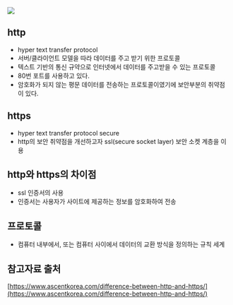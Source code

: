 ![](https://velog.velcdn.com/images/olzlel2000/post/8ede3eb1-a0b2-4bde-bac7-e36cf0f7b7dd/image.png)

## http
- hyper text transfer protocol
- 서버/클라이언트 모델을 따라 데이터를 주고 받기 위한 프로토콜
- 텍스트 기반의 통신 규약으로 인터넷에서 데이터를 주고받을 수 있는 프로토콜
- 80번 포트를 사용하고 있다.
- 암호화가 되지 않는 평문 데이터를 전송하는 프로토콜이였기에 보안부분의 취약점이 있다.

## https
- hyper text transfer protocol secure
- http의 보안 취약점을 개선하고자 ssl(secure socket layer) 보안 소켓 계층을 이용

## http와 https의 차이점
- ssl 인증서의 사용
- 인증서는 사용자가 사이트에 제공하는 정보를 암호화하여 전송

## 프로토콜
- 컴퓨터 내부에서, 또는 컴퓨터 사이에서 데이터의 교환 방식을 정의하는 규칙 세계


## 참고자료 출처
[https://www.ascentkorea.com/difference-between-http-and-https/](https://www.ascentkorea.com/difference-between-http-and-https/)